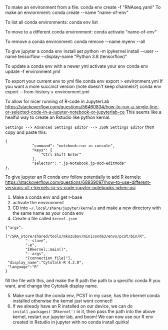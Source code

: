 To make an environment from a file: 
	conda env create -f "RNAseq.yaml"
To make an enviornment:
	conda create --name "name-of-env"

To list all conda environments:
	conda env list

To move to a different conda environment:
	conda activate "name-of-env"

To remove a conda environment:
	conda remove --name myenv --all

To give jupyter a conda env install set
	python -m ipykernel install --user --name tensorflow --display-name "Python 3.8 (tensorflow)"

To update a conda env with a newer yml
	activate your env
	conda env update -f environment.yml

To export your current env to yml file
	conda env export > environment.yml
If you want a more succinct version (note doesn't keep channels?)
	conda env export --from-history > environment.yml



To allow for nicer running of R-code in JupyterLab
https://stackoverflow.com/questions/56460834/how-to-run-a-single-line-or-selected-code-in-a-jupyter-notebook-or-jupyterlab-ce
This seems like a healful way to create an Rstudio like python kernal.

```Settings --> Advanced Settings Editor --> JSON Settings Editor```
then copy and paste this:
```
{
            "command": "notebook:run-in-console",
            "keys": [
                "Ctrl Shift Enter"
            ],
            "selector": ".jp-Notebook.jp-mod-editMode"
},
```

To give jupyter an R conda env follow
	potentially to add R kernels: https://stackoverflow.com/questions/68939097/how-to-use-different-versions-of-r-kernels-in-vs-code-jupyter-notebooks-when-usi
  1. Make a conda env and get r-base
  2. activate the environment
  3. CD into `~/.local/share/jupyter/kernels` and make a new directory with the same name as your conda env
  4. Create a file called `kernel.json` 
  ```
  {"argv": 
          ["/SRA_store/shared/tools/mkozubov/miniconda3/envs/pcst/bin/R",
           "--slave",
           "-e",
           "IRkernel::main()",
           "--args",
           "{connection_file}"],
   "display_name":"Cytotalk-R 4.2.0",
   "language":"R"
  }
``` 
  fill the file with this, and make the R path the path to a specific conda R you want, and change the Cytotalk display name.
  
  
  5. Make sure that the conda env, PCST in my case, has the irkernel conda installed otherwise the kernel just wont connect!
  6. If we already have an R installed on our device, we can do `install.packages('IRkernel')` in it, then pass the path
	into the above kernel, restart our jupyter lab, and boom! We can now use our R env created in Rstudio in jupyter
	with no conda install quirks!

